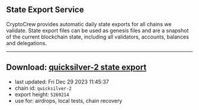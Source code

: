 ## State Export Service
CryptoCrew provides automatic daily state exports for all chains we validate. State export files can be used as genesis files and are a snapshot of the current blockchain state, including all validators, accounts, balances and delegations.

---
**Download: [quicksilver-2 state export](https://dl.ccvalidators.com/SERVICE/quicksilver/quicksilver-2_export_5269214.json)**
---

- last updated: Fri Dec 29 2023 11:45:37
- chain id: `quicksilver-2`
- export height: `5269214`
- use for: airdrops, local tests, chain recovery
